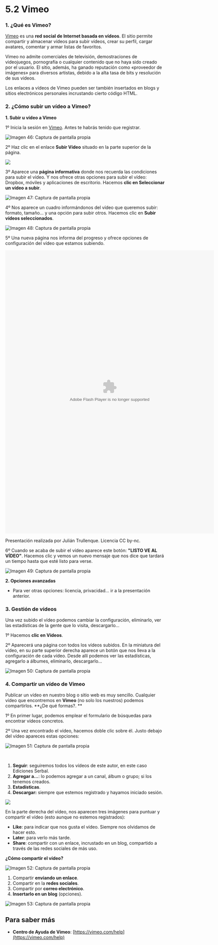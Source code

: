 # 5.2 Vimeo

### 1\. ¿Qué es Vimeo?

[Vimeo](https://vimeo.com/) es una **red social de Internet basada en vídeos**. El sitio permite compartir y almacenar vídeos para subir vídeos, crear su perfil, cargar avatares, comentar y armar listas de favoritos.

Vimeo no admite comerciales de televisión, demostraciones de videojuegos, pornografía o cualquier contenido que no haya sido creado por el usuario. El sitio, además, ha ganado reputación como «proveedor de imágenes» para diversos artistas, debido a la alta tasa de bits y resolución de sus vídeos.

Los enlaces a vídeos de Vimeo pueden ser también insertados en blogs y sitios electrónicos personales incrustando cierto código HTML.

### 2\. ¿Cómo subir un vídeo a Vimeo?

**1\. Subir u vídeo a Vimeo**

1º Inicia la sesión en [Vimeo](https://vimeo.com/). Antes te habrás tenido que registrar.


![Imagen 46: Captura de pantalla propia](img/vimeo.jpg)

2º Haz clic en el enlace **Subir Vídeo** situado en la parte superior de la página.


![](img/vimewo2.jpg)


3º Aparece una **página informativa** donde nos recuerda las condiciones para subir el vídeo. Y nos ofrece otras opciones para subir el vídeo: Dropbox, móviles y aplicaciones de escritorio. Hacemos **clic en Seleccionar un vídeo a subir**.


![Imagen 47: Captura de pantalla propia](img/vimeo2.jpg)




4º Nos aparece un cuadro informándonos del vídeo que queremos subir: formato, tamaño... y una opción para subir otros. Hacemos clic en **Subir vídeos seleccionados**.


![Imagen 48: Captura de pantalla propia](img/vimeo3.jpg)




5º Una nueva página nos informa del progreso y ofrece opciones de configuración del vídeo que estamos subiendo.

<object type="application/x-shockwave-flash" data="http://aularagon.catedu.es/materialesaularagon2013/imagen/vimeo.swf" width="660" height="895"><param name="src" value="http://aularagon.catedu.es/materialesaularagon2013/imagen/vimeo.swf"></object>

Presentación realizada por Julián Trullenque. Licencia CC by-nc.

6º Cuando se acaba de subir el vídeo aparece este botón: **"LISTO VE AL VÍDEO"**. Hacemos clic y vemos un nuevo mensaje que nos dice que tardará un tiempo hasta que esté listo para verse.


![Imagen 49: Captura de pantalla propia](img/vimeo5.jpg)




**2\. Opciones avanzadas**

*   Para ver otras opciones: licencia, privacidad... ir a la presentación anterior.

### 3\. Gestión de vídeos

Una vez subido el vídeo podemos cambiar la configuración, eliminarlo, ver las estadísticas de la gente que lo visita, descargarlo...

1º Hacemos **clic en Vídeos**.

2º Aparecerá una página con todos los vídeos subidos. En la miniatura del vídeo, en su parte superior derecha aparece un botón que nos lleva a la configuración de cada vídeo. Desde allí podemos ver las estadísticas, agregarlo a álbumes, eliminarlo, descargarlo...


![Imagen 50: Captura de pantalla propia](img/vimeo6.jpg)


  

### 4\. Compartir un vídeo de Vimeo

Publicar un vídeo en nuestro blog o sitio web es muy sencillo. Cualquier vídeo que encontremos en **Vimeo** (no solo los nuestros) podemos compartirlos. **¿De qué formas?. **

1º En primer lugar, podemos emplear el formulario de búsquedas para encontrar vídeos concretos.

2º Una vez encontrado el vídeo, hacemos doble clic sobre él. Justo debajo del vídeo apareces estas opciones:


![Imagen 51: Captura de pantalla propia](img/vimeo7.jpg)


 

1.  **Seguir**: seguiremos todos los vídeos de este autor, en este caso Ediciones Serbal.
2.  **Agregar a...**: lo podemos agregar a un canal, álbum o grupo; si los tenemos creados.
3.  **Estadísticas**.
4.  **Descargar:** siempre que estemos registrado y hayamos iniciado sesión.


![](img/vimeo8.jpg)


En la parte derecha del vídeo, nos aparecen tres imágenes para puntuar y compartir el vídeo (esto aunque no estemos registrados):

*   **Like**: para indicar que nos gusta el vídeo. Siempre nos olvidamos de hacer esto.
*   **Later**: para verlo más tarde.
*   **Share**: compartir con un enlace, incrustado en un blog, compartido a través de las redes sociales de más uso.

**¿Cómo compartir el vídeo?**


![Imagen 52: Captura de pantalla propia](img/vimeo9.jpg)




1.  Compartir **enviando un enlace**.
2.  Compartir en la **redes sociales**.
3.  Compartir por **correo electrónico**.
4.  **Insertarlo en un blog** (opciones).


![Imagen 53: Captura de pantalla propia](img/vimeo10.jpg)




## Para saber más

*   **Centro de Ayuda de Vimeo**: [https://vimeo.com/help](https://vimeo.com/help)

